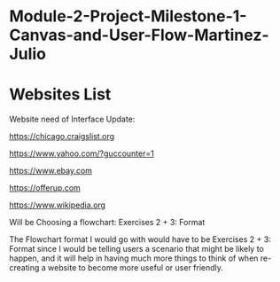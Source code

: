 # Module-2-Project-Milestone-1-Canvas-and-User-Flow-Martinez-Julio

# Websites List
Website need of Interface Update:

https://chicago.craigslist.org 

https://www.yahoo.com/?guccounter=1

https://www.ebay.com

https://offerup.com

https://www.wikipedia.org

Will be Choosing a flowchart: Exercises 2 + 3: Format

The Flowchart format I would go with would have to be Exercises 2 + 3: Format since I would be telling users a scenario that might be likely to happen, and it will help in having much more things to think of when re-creating a website to become more useful or user friendly.
